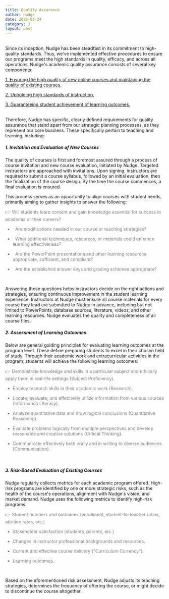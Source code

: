 ```yaml
---
title: Quality Assurance
author: nudge
date: 2022-05-24
category: J
layout: post
---
```


<br>
Since its inception, Nudge has been steadfast in its commitment to high-quality standards. Thus, we've implemented effective procedures to ensure our programs meet the high standards in quality, efficacy, and across all operations.
Nudge's academic quality assurance consists of several key components:

<u>1. Ensuring the high quality of new online courses and maintaining the quality of existing courses.</u>

<u>2. Upholding high standards of instruction.</u>

<u>3. Guaranteeing student achievement of learning outcomes.</u>

<br>
Therefore, Nudge has specific, clearly defined requirements for quality assurance that stand apart from our strategic planning processes, as they represent our core business. These specifically pertain to teaching and learning, including:
<br>

##### 1.	Invitation and Evaluation of New Courses
The quality of courses is first and foremost assured through a process of course invitation and new course evaluation, initiated by Nudge. Targeted instructors are approached with invitations. Upon signing, instructors are required to submit a course syllabus, followed by an initial evaluation, then the finalization of the course design. By the time the course commences, a final evaluation is ensured.

This process serves as an opportunity to align courses with student needs, primarily aiming to gather insights to answer the following:

<font color="gray">

👉 Will students learn content and gain knowledge essential for success in academia or their careers?<br>

- &nbsp;&nbsp;Are modifications needed in our course or teaching strategies?<br>

- &nbsp;&nbsp;What additional techniques, resources, or materials could enhance learning effectiveness?<br>

- &nbsp;&nbsp;Are the PowerPoint presentations and other learning resources appropriate, sufficient, and compliant?<br>

- &nbsp;&nbsp;Are the established answer keys and grading schemes appropriate?<br>

</font>
<br>

Answering these questions helps instructors decide on the right actions and strategies, ensuring continuous improvement in the student learning experience. Instructors at Nudge must ensure all course materials for every course they lead are submitted to Nudge in advance, including but not limited to PowerPoints, database sources, literature, videos, and other learning resources. Nudge evaluates the quality and completeness of all course files.
<br>

##### 2.	Assessment of Learning Outcomes
Below are general guiding principles for evaluating learning outcomes at the program level. These define preparing students to excel in their chosen field of study. Through their academic work and extracurricular activities in the program, students will achieve the following learning outcomes:

<font color="gray">
  
👉  Demonstrate knowledge and skills in a particular subject and ethically apply them in real-life settings (Subject Proficiency).<br>

-   Employ research skills in their academic work (Research).<br>
  
-   Locate, evaluate, and effectively utilize information from various sources (Information Literacy).<br>
  
-   Analyze quantitative data and draw logical conclusions (Quantitative Reasoning).<br>
  
-   Evaluate problems logically from multiple perspectives and develop reasonable and creative solutions (Critical Thinking).<br>

-   Communicate effectively both orally and in writing to diverse audiences (Communication).<br>

</font>
<br>

##### 3.	Risk-Based Evaluation of Existing Courses
Nudge regularly collects metrics for each academic program offered. High-risk programs are identified by one or more strategic risks, such as the health of the course's operations, alignment with Nudge's vision, and market demand. Nudge uses the following metrics to identify high-risk programs:

<font color="gray">

👉  Student numbers and outcomes (enrollment, student-to-teacher ratios, attrition rates, etc.)<br>

-   Stakeholder satisfaction (students, parents, etc.)<br>

-   Changes in instructor professional backgrounds and resources.<br>

-   Current and effective course delivery ("Curriculum Currency").<br>

-   Learning outcomes.<br>

</font>
<br>

Based on the aforementioned risk assessment, Nudge adjusts its teaching strategies, determines the frequency of offering the course, or might decide to discontinue the course altogether.
 
<br>
<br>
